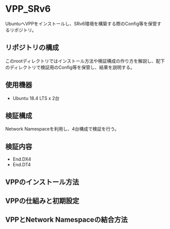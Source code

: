 # VPP_SRv6

UbuntuへVPPをインストールし、SRv6環境を構築する際のConfig等を保管するリポジトリ。

## リポジトリの構成
このrootディレクトリではインストール方法や検証構成の作り方を解説し、配下のディレクトリで検証用のConfig等を保管し、結果を説明する。

## 使用機器
* Ubuntu 18.4 LTS x 2台

## 検証構成
Network Namespaceを利用し、4台構成で検証を行う。

## 検証内容
* End.DX4
* End.DT4


## VPPのインストール方法


## VPPの仕組みと初期設定


## VPPとNetwork Namespaceの結合方法


